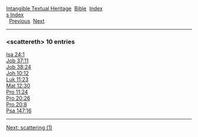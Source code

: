 [Intangible Textual Heritage](../../index)  [Bible](../index) 
[Index](index)   
[s Index](_s_)  
  [Previous](c09851)  [Next](c09853) 

------------------------------------------------------------------------

### &lt;scattereth&gt; 10 entries

[Isa 24:1](../kjv/isa024.htm#001)  
[Job 37:11](../kjv/job037.htm#011)  
[Job 38:24](../kjv/job038.htm#024)  
[Joh 10:12](../kjv/joh010.htm#012)  
[Luk 11:23](../kjv/luk011.htm#023)  
[Mat 12:30](../kjv/mat012.htm#030)  
[Pro 11:24](../kjv/pro011.htm#024)  
[Pro 20:26](../kjv/pro020.htm#026)  
[Pro 20:8](../kjv/pro020.htm#008)  
[Psa 147:16](../kjv/psa147.htm#016)  

------------------------------------------------------------------------

[Next: scattering (1)](c09853)
